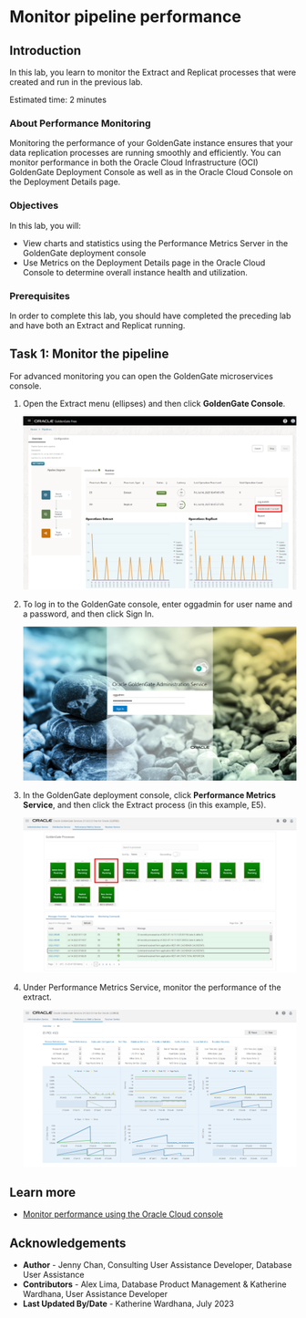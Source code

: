 # Monitor pipeline performance

## Introduction

In this lab, you learn to monitor the Extract and Replicat processes that were created and run in the previous lab.

Estimated time: 2 minutes

### About Performance Monitoring

Monitoring the performance of your GoldenGate instance ensures that your data replication processes are running smoothly and efficiently. You can monitor performance in both the Oracle Cloud Infrastructure (OCI) GoldenGate Deployment Console as well as in the Oracle Cloud Console on the Deployment Details page.

### Objectives

In this lab, you will:
* View charts and statistics using the Performance Metrics Server in the GoldenGate deployment console
* Use Metrics on the Deployment Details page in the Oracle Cloud Console to determine overall instance health and utilization.

### Prerequisites

In order to complete this lab, you should have completed the preceding lab and have both an Extract and Replicat running.

## Task 1: Monitor the pipeline

For advanced monitoring you can open the GoldenGate microservices console.

1.  Open the Extract menu (ellipses) and then click **GoldenGate Console**. 

    ![Click GoldenGate Console for Extract](./images/03-01-extract-gg-console.png " ")

2.  To log in to the GoldenGate console, enter oggadmin for user name and a password, and then click Sign In.

    ![GoldenGate console sign in](./images/03-02-gg-console-signin.png " ")

3. In the GoldenGate deployment console, click **Performance Metrics Service**, and then click the Extract process (in this example, E5).

    ![Performance Metrics Service](./images/03-04-performance-metrics-service.png " ")

4. Under Performance Metrics Service, monitor the performance of the extract.

    ![Process Performace](./images/03-05-process-performance.png " ")

## Learn more

* [Monitor performance using the Oracle Cloud console](https://docs.oracle.com/en/cloud/paas/goldengate-service/vddvk/index.html#articletitle)

## Acknowledgements
* **Author** - Jenny Chan, Consulting User Assistance Developer, Database User Assistance
* **Contributors** -  Alex Lima, Database Product Management & Katherine Wardhana, User Assistance Developer
* **Last Updated By/Date** - Katherine Wardhana, July 2023
